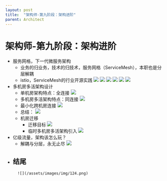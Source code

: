 ```yaml
---
layout: post
title:  "架构师-第九阶段：架构进阶"
parent: Architect
---
```


# 架构师-第九阶段：架构进阶
- 服务网格，下一代微服务架构
	- 业务的归业务，技术的归技术，服务网格（ServiceMesh），本职也是分层解耦
	- istio，ServiceMesh的行业开源实践
	![](/assets/images/img/111.png)
	![](/assets/images/img/112.png)
	![](/assets/images/img/113.png)
	![](/assets/images/img/114.png)
	![](/assets/images/img/115.png)
	![](/assets/images/img/116.png)
- 多机房多活架构设计
	- 单机房架构特点：全连接
		![](/assets/images/img/117.png)
	- 多机房多活架构特点：同连接
		![](/assets/images/img/118.png)
	- 最小化跨机房连接
		![](/assets/images/img/119.png)
	- 总结：
		![](/assets/images/img/120.png)
	- 机房迁移
		- 迁移目标
			![](/assets/images/img/121.png)
		- 临时多机房多活架构引入
		![](/assets/images/img/122.png)
- 亿级流量，架构该怎么玩？
	- 解耦与分层，永无止尽
		![](/assets/images/img/123.png)
- 结尾
	- 
		![](/assets/images/img/124.png)





<div id="gitalk-container"></div>
<link rel="stylesheet" href="https://unpkg.com/gitalk/dist/gitalk.css">
<script src="https://unpkg.com/gitalk/dist/gitalk.min.js"></script>
<script type="text/javascript">
const gitalk = new Gitalk({
  clientID: 'c8000586a21c80291476',
  clientSecret: '043d2b75bd32c8d03f65d088bbd475c563a287f4',
  repo: 'imoowi.github.io',
  owner: 'imoowi',
  admin: ['imoowi'],
  distractionFreeMode: false  
});
gitalk.render('gitalk-container')
</script>
